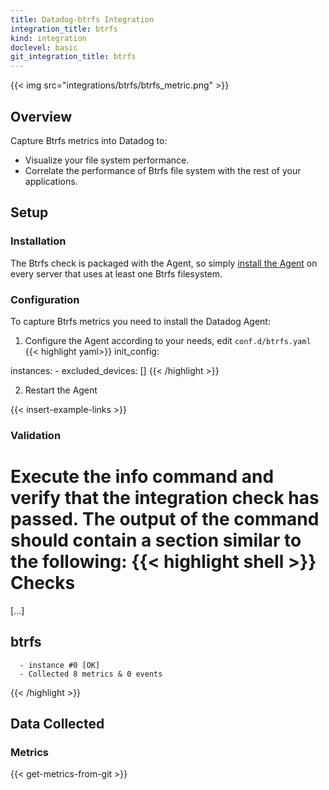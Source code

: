 ```yaml
---
title: Datadog-btrfs Integration
integration_title: btrfs
kind: integration
doclevel: basic
git_integration_title: btrfs
---
```

{{< img src="integrations/btrfs/btrfs_metric.png" >}}

## Overview 

Capture Btrfs metrics into Datadog to:

* Visualize your file system performance.
* Correlate the performance of Btrfs file system with the rest of your applications.

## Setup
### Installation 
The Btrfs check is packaged with the Agent, so simply [install the Agent](https://app.datadoghq.com/account/settings#agent) on every server that uses at least one Btrfs filesystem.

### Configuration 
To capture Btrfs metrics you need to install the Datadog Agent:

1. Configure the Agent according to your needs, edit `conf.d/btrfs.yaml`
{{< highlight yaml>}}
init_config:

instances:
    - excluded_devices: []
{{< /highlight >}}

2. Restart the Agent

{{< insert-example-links >}}

### Validation

Execute the info command and verify that the integration check has passed. The output of the command should contain a section similar to the following:
{{< highlight shell >}}
Checks
======

  [...]

  btrfs
  -----
      - instance #0 [OK]
      - Collected 8 metrics & 0 events
{{< /highlight >}}

## Data Collected
### Metrics

{{< get-metrics-from-git >}}


